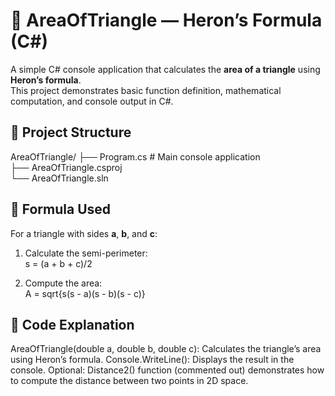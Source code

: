 # 🔺 AreaOfTriangle — Heron’s Formula (C#)

A simple C# console application that calculates the **area of a triangle** using **Heron’s formula**.  
This project demonstrates basic function definition, mathematical computation, and console output in C#.



## 📂 Project Structure
AreaOfTriangle/
├── Program.cs              # Main console application  
├── AreaOfTriangle.csproj  
└── AreaOfTriangle.sln  



## 🧮 Formula Used
For a triangle with sides **a**, **b**, and **c**:

1. Calculate the semi-perimeter:  
   s = (a + b + c)/2
   

2. Compute the area:  
   A = sqrt{s(s - a)(s - b)(s - c)}

## 🧠 Code Explanation
AreaOfTriangle(double a, double b, double c):
Calculates the triangle’s area using Heron’s formula.
Console.WriteLine():
Displays the result in the console.
Optional: Distance2() function (commented out) demonstrates how to compute the distance between two points in 2D space.
   


